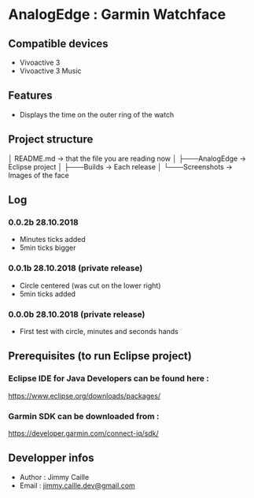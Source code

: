 # AnalogEdge : Garmin Watchface

## Compatible devices
* Vivoactive 3
* Vivoactive 3 Music

## Features
* Displays the time on the outer ring of the watch

## Project structure
│   README.md      -> that the file you are reading now
│
├───AnalogEdge     -> Eclipse project
│
├───Builds         -> Each release
│
└───Screenshots    -> Images of the face

## Log
### 0.0.2b 28.10.2018
* Minutes ticks added
* 5min ticks bigger

### 0.0.1b 28.10.2018 (private release) 
* Circle centered (was cut on the lower right)
* 5min ticks added

### 0.0.0b 28.10.2018 (private release)
* First test with circle, minutes and seconds hands

## Prerequisites (to run Eclipse project)
### Eclipse IDE for Java Developers can be found here :
https://www.eclipse.org/downloads/packages/
### Garmin SDK can be downloaded from :
https://developer.garmin.com/connect-iq/sdk/

## Developper infos
- Author : Jimmy Caille
- Email  : jimmy.caille.dev@gmail.com